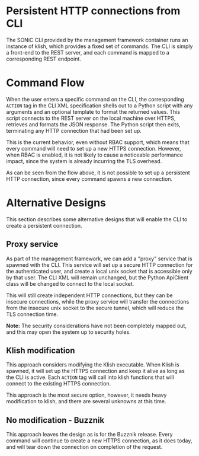 Persistent HTTP connections from CLI
====================================

The SONiC CLI provided by the management framework container runs an instance of
klish, which provides a fixed set of commands. The CLI is simply a front-end to
the REST server, and each command is mapped to a corresponding REST endpoint.

# Command Flow

When the user enters a specific command on the CLI, the corresponding `ACTION`
tag in the CLI XML specification shells out to a Python script with any
arguments and an optional template to format the returned values. This script
connects to the REST server on the local machine over HTTPS, retrieves and
formats the JSON response. The Python script then exits, terminating any HTTP
connection that had been set up.

This is the current behavior, even without RBAC support, which means that every
command will need to set up a new HTTPS connection. However, when RBAC is
enabled, it is not likely to cause a noticeable performance impact, since the
system is already incurring the TLS overhead.

As can be seen from the flow above, it is not possible to set up a persistent
HTTP connection, since every command spawns a new connection.

# Alternative Designs

This section describes some alternative designs that will enable the CLI to
create a persistent connection.

## Proxy service

As part of the management framework, we can add a "proxy" service that is
spawned with the CLI. This service will set up a secure HTTP connection for the
authenticated user, and create a local unix socket that is accessible only by
that user. The CLI XML will remain unchanged, but the Python ApiClient class
will be changed to connect to the local socket.

This will still create independent HTTP connections, but they can be insecure
connections, while the proxy service will transfer the connections from the
insecure unix socket to the secure tunnel, which will reduce the TLS connection
time.

**Note:** The security considerations have not been completely mapped out, and
this may open the system up to security holes.

## Klish modification

This approach considers modifying the Klish executable.  When Klish is spawned,
it will set up the HTTPS connection and keep it alive as long as the CLI is
active. Each `ACTION` tag will call into klish functions that will connect to
the existing HTTPS connection.

This approach is the most secure option, however, it needs heavy modification to
klish, and there are several unknowns at this time.

## No modification - Buzznik

This approach leaves the design as is for the Buzznik release. Every command
will continue to create a new HTTPS connection, as it does today, and will tear
down the connection on completion of the request.
